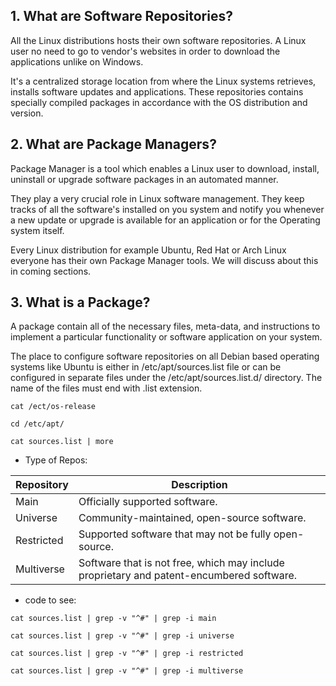 ## 1. What are Software Repositories?
All the Linux distributions hosts their own software repositories. A Linux user no need to go to vendor's websites in order to download the applications unlike on Windows.

It's a centralized storage location from where the Linux systems retrieves, installs software updates and applications. These repositories contains specially compiled packages in accordance with the OS distribution and version.

## 2. What are Package Managers?

Package Manager is a tool which enables a Linux user to download, install, uninstall or upgrade software packages in an automated manner.

They play a very crucial role in Linux software management. They keep tracks of all the software's installed on you system and notify you whenever a new update or upgrade is available for an application or for the Operating system itself.

Every Linux distribution for example Ubuntu, Red Hat or Arch Linux everyone has their own Package Manager tools. We will discuss about this in coming sections.

## 3. What is a Package?

A package contain all of the necessary files, meta-data, and instructions to implement a particular functionality or software application on your system.

The place to configure software repositories on all Debian based operating systems like Ubuntu is either in /etc/apt/sources.list file or can be configured in separate files under the /etc/apt/sources.list.d/ directory. The name of the files must end with .list extension.

```
cat /ect/os-release

cd /etc/apt/

cat sources.list | more
```

- Type of Repos:

| Repository | Description |
|------------|-------------|
| Main       | Officially supported software. |
| Universe   | Community-maintained, open-source software. |
| Restricted | Supported software that may not be fully open-source. |
| Multiverse | Software that is not free, which may include proprietary and patent-encumbered software. |

- code to see:
```
cat sources.list | grep -v "^#" | grep -i main

cat sources.list | grep -v "^#" | grep -i universe

cat sources.list | grep -v "^#" | grep -i restricted

cat sources.list | grep -v "^#" | grep -i multiverse

```





